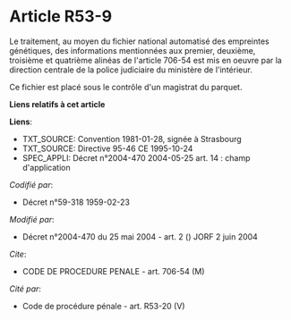 # Article R53-9

Le traitement, au moyen du fichier national automatisé des empreintes génétiques, des informations mentionnées aux premier,
deuxième, troisième et quatrième alinéas de l'article 706-54 est mis en oeuvre par la direction centrale de la police
judiciaire du ministère de l'intérieur.

Ce fichier est placé sous le contrôle d'un magistrat du parquet.

**Liens relatifs à cet article**

**Liens**:

  - TXT_SOURCE: Convention 1981-01-28, signée à Strasbourg
  - TXT_SOURCE: Directive 95-46 CE 1995-10-24
  - SPEC_APPLI: Décret n°2004-470 2004-05-25 art. 14 : champ d'application

_Codifié par_:

  - Décret n°59-318 1959-02-23

_Modifié par_:

  - Décret n°2004-470 du 25 mai 2004 - art. 2 () JORF 2 juin 2004

_Cite_:

  - CODE DE PROCEDURE PENALE - art. 706-54 (M)

_Cité par_:

  - Code de procédure pénale - art. R53-20 (V)
